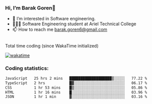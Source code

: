 ###  Hi, I’m Barak Goren👋
- 👀 I’m interested in Software engineering.
- 👨🏼‍🎓 Software Engineering student at Ariel Technical College
- 📫 How to reach me barak.goren6@gmail.com
##
Total time coding (since WakaTime initialized)

[![wakatime](https://wakatime.com/badge/user/5cc5ec80-a806-4ca2-a704-db29274e48cd.svg)](https://wakatime.com/@5cc5ec80-a806-4ca2-a704-db29274e48cd)

   
### Coding statistics:

<!--START_SECTION:waka-->

```txt
JavaScript   25 hrs 2 mins   ███████████████████▒░░░░░   77.22 %
TypeScript   2 hrs           █▓░░░░░░░░░░░░░░░░░░░░░░░   06.17 %
CSS          1 hr 53 mins    █▒░░░░░░░░░░░░░░░░░░░░░░░   05.86 %
HTML         1 hr 16 mins    █░░░░░░░░░░░░░░░░░░░░░░░░   03.96 %
JSON         1 hr 1 min      ▓░░░░░░░░░░░░░░░░░░░░░░░░   03.16 %
```

<!--END_SECTION:waka-->

<!---
barakgoren/barakgoren is a ✨ special ✨ repository because its `README.md` (this file) appears on your GitHub profile.
You can click the Preview link to take a look at your changes.
--->
